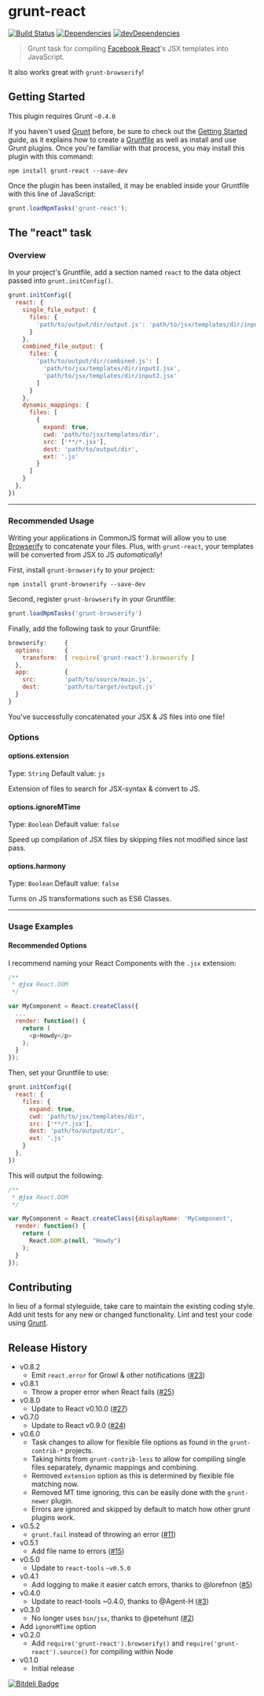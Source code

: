 # grunt-react

[![Build Status](https://travis-ci.org/ericclemmons/grunt-react.png?branch=master)](https://travis-ci.org/ericclemmons/grunt-react)
[![Dependencies](https://david-dm.org/ericclemmons/grunt-react.png)](https://david-dm.org/ericclemmons/grunt-react)
[![devDependencies](https://david-dm.org/ericclemmons/grunt-react/dev-status.png)](https://david-dm.org/ericclemmons/grunt-react#info=devDependencies&view=table)


> Grunt task for compiling [Facebook React](http://facebook.github.io/react/)'s JSX templates into JavaScript.

It also works great with `grunt-browserify`!

## Getting Started
This plugin requires Grunt `~0.4.0`

If you haven't used [Grunt](http://gruntjs.com/) before, be sure to check out the [Getting Started](http://gruntjs.com/getting-started) guide, as it explains how to create a [Gruntfile](http://gruntjs.com/sample-gruntfile) as well as install and use Grunt plugins. Once you're familiar with that process, you may install this plugin with this command:

```shell
npm install grunt-react --save-dev
```

Once the plugin has been installed, it may be enabled inside your Gruntfile with this line of JavaScript:

```js
grunt.loadNpmTasks('grunt-react');
```

## The "react" task

### Overview
In your project's Gruntfile, add a section named `react` to the data object passed into `grunt.initConfig()`.

```js
grunt.initConfig({
  react: {
    single_file_output: {
      files: {
        'path/to/output/dir/output.js': 'path/to/jsx/templates/dir/input.jsx'
      }
    },
    combined_file_output: {
      files: {
        'path/to/output/dir/combined.js': [
          'path/to/jsx/templates/dir/input1.jsx',
          'path/to/jsx/templates/dir/input2.jsx'
        ]
      }
    },
    dynamic_mappings: {
      files: [
        {
          expand: true,
          cwd: 'path/to/jsx/templates/dir',
          src: ['**/*.jsx'],
          dest: 'path/to/output/dir',
          ext: '.js'
        }
      ]
    }
  },
})
```

- - -

### Recommended Usage
Writing your applications in CommonJS format will allow you to use [Browserify](http://browserify.org/) to
concatenate your files.  Plus, with `grunt-react`, your templates will be converted from JSX to JS *automatically*!

First, install `grunt-browserify` to your project:

```shell
npm install grunt-browserify --save-dev
```

Second, register `grunt-browserify` in your Gruntfile:

```js
grunt.loadNpmTasks('grunt-browserify')
```

Finally, add the following task to your Gruntfile:

```js
browserify:     {
  options:      {
    transform:  [ require('grunt-react').browserify ]
  },
  app:          {
    src:        'path/to/source/main.js',
    dest:       'path/to/target/output.js'
  }
}
```

You've successfully concatenated your JSX & JS files into one file!


### Options

#### options.extension
Type: `String`
Default value: `js`

Extension of files to search for JSX-syntax & convert to JS.

#### options.ignoreMTime
Type: `Boolean`
Default value: `false`

Speed up compilation of JSX files by skipping files not modified since last pass.

#### options.harmony
Type: `Boolean`
Default value: `false`

Turns on JS transformations such as ES6 Classes.

- - -

### Usage Examples

#### Recommended Options

I recommend naming your React Components with the `.jsx` extension:

```js
/**
 * @jsx React.DOM
 */

var MyComponent = React.createClass({
  ...
  render: function() {
    return (
      <p>Howdy</p>
    );
  }
});
```

Then, set your Gruntfile to use:

```js
grunt.initConfig({
  react: {
    files: {
      expand: true,
      cwd: 'path/to/jsx/templates/dir',
      src: ['**/*.jsx'],
      dest: 'path/to/output/dir',
      ext: '.js'
    }
  },
})
```

This will output the following:

```js
/**
 * @jsx React.DOM
 */

var MyComponent = React.createClass({displayName: 'MyComponent',
  render: function() {
    return (
      React.DOM.p(null, "Howdy")
    );
  }
});
```

## Contributing
In lieu of a formal styleguide, take care to maintain the existing coding style. Add unit tests for any new or changed functionality. Lint and test your code using [Grunt](http://gruntjs.com/).

## Release History

- v0.8.2
  - Emit `react.error` for Growl & other notifications ([#23](https://github.com/ericclemmons/grunt-react/pull/23))
- v0.8.1
  - Throw a proper error when React fails ([#25](https://github.com/ericclemmons/grunt-react/pull/25))
- v0.8.0
  - Update to React v0.10.0 ([#27](https://github.com/ericclemmons/grunt-react/pull/27))
- v0.7.0
  - Update to React v0.9.0 ([#24](https://github.com/ericclemmons/grunt-react/pull/24))
- v0.6.0
  - Task changes to allow for flexible file options as found in the `grunt-contrib-*` projects.
  - Taking hints from `grunt-contrib-less` to allow for compiling single files separately, dynamic mappings and combining.
  - Removed `extension` option as this is determined by flexible file matching now.
  - Removed MT time ignoring, this can be easily done with the `grunt-newer` plugin.
  - Errors are ignored and skipped by default to match how other grunt plugins work.
- v0.5.2
  - `grunt.fail` instead of throwing an error ([#11](https://github.com/ericclemmons/grunt-react/pull/11))
- v0.5.1
  - Add file name to errors ([#15](https://github.com/ericclemmons/grunt-react/pull/15))
- v0.5.0
  - Update to `react-tools` `~v0.5.0`
- v0.4.1
  - Add logging to make it easier catch errors, thanks to @lorefnon ([#5](https://github.com/ericclemmons/grunt-react/pull/5))
- v0.4.0
  - Update to react-tools ~0.4.0, thanks to @Agent-H ([#3](https://github.com/ericclemmons/grunt-react/pull/3))
- v0.3.0
  - No longer uses `bin/jsx`, thanks to @petehunt ([#2](https://github.com/ericclemmons/grunt-react/pull/2))
- Add `ignoreMTime` option
- v0.2.0
  - Add `require('grunt-react').browserify()` and `require('grunt-react').source()` for compiling within Node
- v0.1.0
  - Initial release


[![Bitdeli Badge](https://d2weczhvl823v0.cloudfront.net/ericclemmons/grunt-react/trend.png)](https://bitdeli.com/free "Bitdeli Badge")

